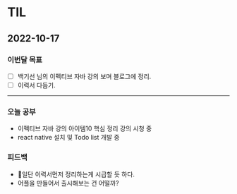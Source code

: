 # TIL

## 2022-10-17


### 이번달 목표

- [ ] 백기선 님의 이펙티브 자바 강의 보며 블로그에 정리.
- [ ] 이력서 다듬기.

---


### 오늘 공부

- 이펙티브 자바 강의 아이템10 핵심 정리 강의 시청 중
- react native 설치 및 Todo list 개발 중

### 피드백

- 일단 이력서먼저 정리하는게 시급할 듯 하다.
- 어플을 만들어서 출시해보는 건 어떨까?